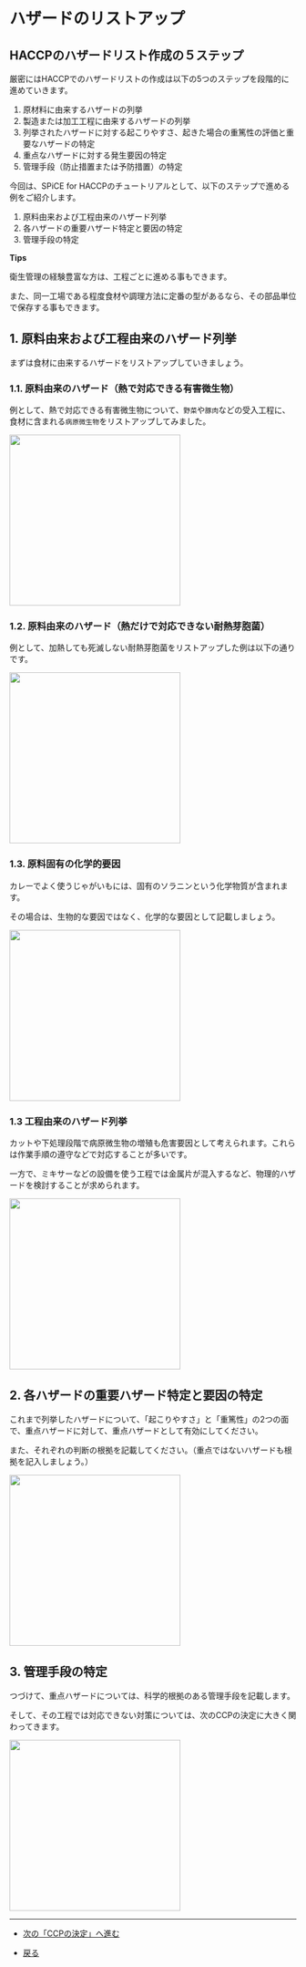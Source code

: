# ハザードのリストアップ


## HACCPのハザードリスト作成の５ステップ

厳密にはHACCPでのハザードリストの作成は以下の5つのステップを段階的に進めていきます。

1. 原材料に由来するハザードの列挙
1. 製造または加工工程に由来するハザードの列挙
1. 列挙されたハザードに対する起こりやすさ、起きた場合の重篤性の評価と重要なハザードの特定
1. 重点なハザードに対する発生要因の特定
1. 管理手段（防止措置または予防措置）の特定

今回は、SPiCE for HACCPのチュートリアルとして、以下のステップで進める例をご紹介します。

1. 原料由来および工程由来のハザード列挙
1. 各ハザードの重要ハザード特定と要因の特定
1. 管理手段の特定


**Tips**

衛生管理の経験豊富な方は、工程ごとに進める事もできます。

また、同一工場である程度食材や調理方法に定番の型があるなら、その部品単位で保存する事もできます。

## 1. 原料由来および工程由来のハザード列挙
まずは食材に由来するハザードをリストアップしていきましょう。

### 1.1. 原料由来のハザード（熱で対応できる有害微生物）

例として、熱で対応できる有害微生物について、`野菜`や`豚肉`などの受入工程に、食材に含まれる`病原微生物`をリストアップしてみました。

<image width=300 src="https://res.cloudinary.com/fam-time/image/upload/v1676255789/SPICE/tutorial0031_xhz99u.png">

### 1.2. 原料由来のハザード（熱だけで対応できない耐熱芽胞菌）

例として、加熱しても死滅しない耐熱芽胞菌をリストアップした例は以下の通りです。

<image width=300 src="https://res.cloudinary.com/fam-time/image/upload/v1676270900/SPICE/tutorial0032_aksr6b.png">

### 1.3. 原料固有の化学的要因

カレーでよく使うじゃがいもには、固有のソラニンという化学物質が含まれます。

その場合は、生物的な要因ではなく、化学的な要因として記載しましょう。

<image width=300 src="https://res.cloudinary.com/fam-time/image/upload/v1676258988/SPICE/tutorial0033_hjjbwe.png">


### 1.3 工程由来のハザード列挙

カットや下処理段階で病原微生物の増殖も危害要因として考えられます。これらは作業手順の遵守などで対応することが多いです。

一方で、ミキサーなどの設備を使う工程では金属片が混入するなど、物理的ハザードを検討することが求められます。

<image width=300 src="https://res.cloudinary.com/fam-time/image/upload/v1676258988/SPICE/tutorial0034_nqdp1n.png">


## 2. 各ハザードの重要ハザード特定と要因の特定
これまで列挙したハザードについて、「起こりやすさ」と「重篤性」の2つの面で、重点ハザードに対して、重点ハザードとして有効にしてください。

また、それぞれの判断の根拠を記載してください。（重点ではないハザードも根拠を記入しましょう。）

<image width=300 src="https://res.cloudinary.com/fam-time/image/upload/v1676271206/SPICE/tutorial0035_aq2gdo.png">

## 3. 管理手段の特定
つづけて、重点ハザードについては、科学的根拠のある管理手段を記載します。

そして、その工程では対応できない対策については、次のCCPの決定に大きく関わってきます。

<image width=300 src= "https://res.cloudinary.com/fam-time/image/upload/v1676271351/SPICE/tutorial0036_yjyjlz.png">

---

- [次の「CCPの決定」へ進む](4.md)

- [戻る](index.md)